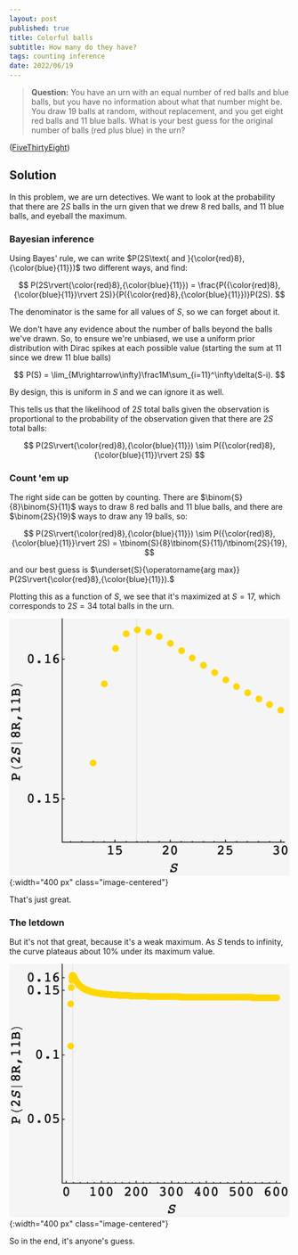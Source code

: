 ```yaml
---
layout: post
published: true
title: Colorful balls
subtitle: How many do they have?
tags: counting inference
date: 2022/06/19
---
```


>**Question:** You have an urn with an equal number of red balls and blue balls, but you have no information about what that number might be. You draw 19 balls at random, without replacement, and you get eight red balls and 11 blue balls. What is your best guess for the original number of balls (red plus blue) in the urn?

<!--more-->

([FiveThirtyEight](https://fivethirtyeight.com/features/can-you-switch-a-digit/))

## Solution

In this problem, we are urn detectives. We want to look at the probability that there are $2S$ balls in the urn given that we drew $8$ red balls, and $11$ blue balls, and eyeball the maximum.

### Bayesian inference

Using Bayes' rule, we can write $P(2S\text{ and }{\color{red}8},{\color{blue}{11}})$ two different ways, and find:

$$
  P(2S\rvert{\color{red}8},{\color{blue}{11}}) = \frac{P({\color{red}8},{\color{blue}{11}}\rvert 2S)}{P({\color{red}8},{\color{blue}{11}})}P(2S).
$$

The denominator is the same for all values of $S,$ so we can forget about it.

We don't have any evidence about the number of balls beyond the balls we've drawn. So, to ensure we're unbiased, we use a uniform prior distribution with Dirac spikes at each possible value (starting the sum at $11$ since we drew $11$ blue balls)

$$
  P(S) = \lim_{M\rightarrow\infty}\frac1M\sum_{i=11}^\infty\delta(S-i).
$$ 

By design, this is uniform in $S$ and we can ignore it as well.

This tells us that the likelihood of $2S$ total balls given the observation is proportional to the probability of the observation given that there are $2S$ total balls:

$$
  P(2S\rvert{\color{red}8},{\color{blue}{11}}) \sim P({\color{red}8},{\color{blue}{11}}\rvert 2S)
$$

### Count 'em up

The right side can be gotten by counting. There are $\binom{S}{8}\binom{S}{11}$ ways to draw $8$ red balls and $11$ blue balls, and there are $\binom{2S}{19}$ ways to draw any $19$ balls, so:

$$
    P(2S\rvert{\color{red}8},{\color{blue}{11}}) \sim P({\color{red}8},{\color{blue}{11}}\rvert 2S) = \tbinom{S}{8}\tbinom{S}{11}/\tbinom{2S}{19},
$$

and our best guess is $\underset{S}{\operatorname{arg max}} P(2S\rvert{\color{red}8},{\color{blue}{11}}).$

Plotting this as a function of $S,$ we see that it's maximized at $S=17,$ which corresponds to $2S = 34$ total balls in the urn.

![](/img/2022-06-19-colorful-balls-dist.png){:width="400 px" class="image-centered"}

That's just great. 

### The letdown

But it's not that great, because it's a weak maximum. As $S$ tends to infinity, the curve plateaus about $10\%$ under its maximum value. 

![](/img/2022-06-19-colorful-balls-zoom.png){:width="400 px" class="image-centered"}

So in the end, it's anyone's guess.

<br>

